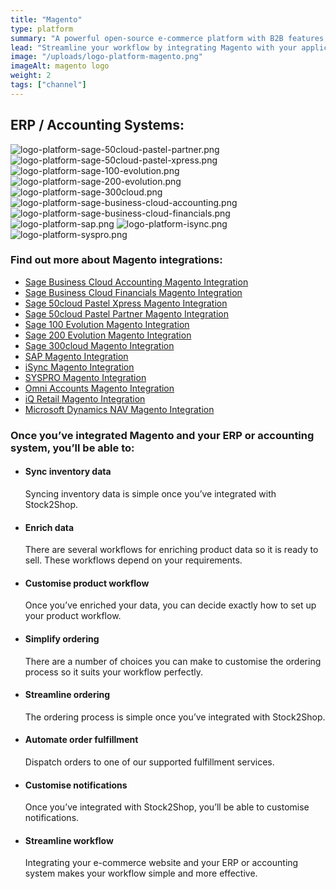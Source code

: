 ```yaml
---
title: "Magento"
type: platform
summary: "A powerful open-source e-commerce platform with B2B features scaled for complex data."
lead: "Streamline your workflow by integrating Magento with your applications."
image: "/uploads/logo-platform-magento.png"
imageAlt: magento logo
weight: 2
tags: ["channel"]
---
```


## ERP / Accounting Systems:
![logo-platform-sage-50cloud-pastel-partner.png](/uploads/logo-platform-sage-50cloud-pastel-partner.png)
![logo-platform-sage-50cloud-pastel-xpress.png](/uploads/logo-platform-sage-50cloud-pastel-xpress.png)
![logo-platform-sage-100-evolution.png](/uploads/logo-platform-sage-100-evolution.png)
![logo-platform-sage-200-evolution.png](/uploads/logo-platform-sage-200-evolution.png)
![logo-platform-sage-300cloud.png](/uploads/logo-platform-sage-300cloud.png)
![logo-platform-sage-business-cloud-accounting.png](/uploads/logo-platform-sage-business-cloud-accounting.png)
![logo-platform-sage-business-cloud-financials.png](/uploads/logo-platform-sage-business-cloud-financials.png)
![logo-platform-sap.png](/uploads/logo-platform-sap.png)
![logo-platform-isync.png](/uploads/logo-platform-isync.png)
![logo-platform-syspro.png](/uploads/logo-platform-syspro.png)

### Find out more about Magento integrations:

- [Sage Business Cloud Accounting Magento Integration](/integrations/sage-one-magento/ "Sage Business Cloud Accounting (formerly Sage One) Magento Integration")
- [Sage Business Cloud Financials Magento Integration](/integrations/sage-business-cloud-financials-magento/ "Sage Business Cloud Financials (formerly Sage live) Magento Integration")
- [Sage 50cloud Pastel Xpress Magento Integration](/integrations/sage-50cloud-pastel-xpress-magento-integration/ "Sage 50cloud Pastel Xpress Magento Integration")
- [Sage 50cloud Pastel Partner Magento Integration](/integrations/sage-pastel-partner-magento/ "Sage 50cloud Pastel Partner(formerly Sage Pastel Partner) Magento Integration")
- [Sage 100 Evolution Magento Integration](/integrations/sage-evolution-magento/ "Sage 100 Evolution  Magento Integration")
- [Sage 200 Evolution Magento Integration](/integrations/sage-200-evolution-magento-integration/ "Sage 200 Evolution Magento Integration")
- [Sage 300cloud Magento Integration](/integrations/sage-300cloud-magento-integration/ "Sage 300cloud Magento Integration")
- [SAP Magento Integration](/integrations/sap-magento/ "SAP Magento Integration")
- [iSync Magento Integration](/integrations/isync-magento/ "iSync Magento Integration")
- [SYSPRO Magento Integration](/integrations/syspro-magento/ "SYSPRO Magento Integration")
- [Omni Accounts Magento Integration](/integrations/omni-accounts-magento/ "Omni Accounts Magento Integration")
- [iQ Retail Magento Integration](/integrations/iq-retail-magento-integration/ "iQ Retail Magento Integration")
- [Microsoft Dynamics NAV Magento Integration](/integrations/ms-navision-magento-integration/ "Microsoft Dynamics NAV Magento Integration")

### Once you’ve integrated Magento and your ERP or accounting system, you’ll be able to:

*   #### Sync inventory data
    
    Syncing inventory data is simple once you’ve integrated with Stock2Shop.
*   #### Enrich data
    
    There are several workflows for enriching product data so it is ready to sell. These workflows depend on your requirements.
*   #### Customise product workflow
    
    Once you’ve enriched your data, you can decide exactly how to set up your product workflow.
*   #### Simplify ordering
    
    There are a number of choices you can make to customise the ordering process so it suits your workflow perfectly.
*   #### Streamline ordering
    
    The ordering process is simple once you’ve integrated with Stock2Shop.
*   #### Automate order fulfillment
    
    Dispatch orders to one of our supported fulfillment services.
*   #### Customise notifications
    
    Once you’ve integrated with Stock2Shop, you’ll be able to customise notifications.
*   #### Streamline workflow
    
    Integrating your e-commerce website and your ERP or accounting system makes your workflow simple and more effective.